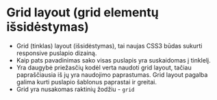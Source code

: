 # Grid layout (grid elementų išsidėstymas)

* Grid (tinklas) layout (išsidėstymas), tai naujas CSS3 būdas sukurti responsive puslapio dizainą.
* Kaip pats pavadinimas sako visas puslapis yra suskaidomas į tinklelį.
* Yra daugybė priežasčių kodėl verta naudoti grid layout, tačiau papraščiausia iš jų yra naudojimo paprastumas. Grid layout pagalba galima kurti puslapio šablonus paprastai ir greitai.
* Grid yra nusakomas raktinių žodžiu - `grid`
